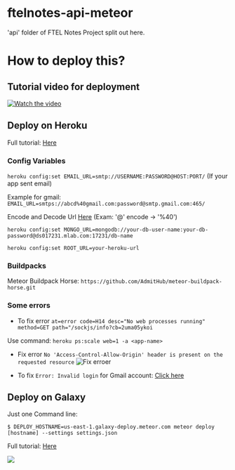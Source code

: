 # ftelnotes-api-meteor

'api' folder of FTEL Notes Project split out here.

# How to deploy this?

## Tutorial video for deployment
[![Watch the video](https://image.ibb.co/f0s1yS/Scr_1_29_2018_9_49_18_AM3_1_2018_3_59_13_PM.png)](https://youtu.be/F8C1dot2t9o)

## Deploy on Heroku

Full tutorial: [Here](https://medium.com/@pushplaybang/deploying-and-hosting-meteor-on-heroku-mongolab-for-free-37050a3ebd7e)

### Config Variables

`heroku config:set EMAIL_URL=smtp://USERNAME:PASSWORD@HOST:PORT/` (If your app sent email)

Example for gmail: `EMAIL_URL=smtps://abcd%40gmail.com:password@smtp.gmail.com:465/`

Encode and Decode Url [Here](https://www.url-encode-decode.com/) (Exam: '@' encode -> '%40')

`heroku config:set MONGO_URL=mongodb://your-db-user-name:your-db-password@ds017231.mlab.com:17231/db-name`

`heroku config:set ROOT_URL=your-heroku-url`

### Buildpacks

Meteor Buildpack Horse: 
`https://github.com/AdmitHub/meteor-buildpack-horse.git`

### Some errors

- To fix error `at=error code=H14 desc="No web processes running" method=GET path="/sockjs/info?cb=2uma05ykoi`

Use command: `heroku ps:scale web=1 -a <app-name>`

- Fix error `No 'Access-Control-Allow-Origin' header is present on the requested resource`
![Fix erroer](https://image.ibb.co/c9LX57/Fix_No_Access_Control_Allow_Origin.png)

- To fix `Error: Invalid login` for Gmail account: [Click here](https://productforums.google.com/forum/#!topic/gmail/9KCgzXY4G_c)

## Deploy on Galaxy

Just one Command line:

`$ DEPLOY_HOSTNAME=us-east-1.galaxy-deploy.meteor.com meteor deploy [hostname] --settings settings.json`

Full tutorial: [Here](https://galaxy-guide.meteor.com/deploy-quickstart.html)

![](https://image.ibb.co/fpzEJS/Deploy_galaxy.png)
